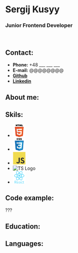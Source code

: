 # Sergij Kusyy
### Junior Frontend Developer   
<br>  

## Contact: 
- **Phone:** +48 ___ ___ ___ 
- **E-mail:** @@@@@@@@ 
- [**Github**](https://github.com/SAK74)
- [**Linkedin**](https://www.linkedin.com/in/serhiy-kusyy/)  

## About me:  
  
  
## Skils:  
- <img src="https://raw.githubusercontent.com/devicons/devicon/master/icons/html5/html5-original-wordmark.svg" alt="HTML Logo" width="40"/>
- <img src="https://raw.githubusercontent.com/devicons/devicon/master/icons/css3/css3-original-wordmark.svg" alt="CSS Logo" width="40"/>  
- <img src="https://raw.githubusercontent.com/devicons/devicon/master/icons/javascript/javascript-original.svg" alt="JS Logo" width="40"/>  
- <img src="https://upload.wikimedia.org/wikipedia/commons/4/4c/Typescript_logo_2020.svg" alt="TS Logo" width="40"/>
- <img src="https://raw.githubusercontent.com/devicons/devicon/master/icons/react/react-original-wordmark.svg" alt="React Logo" width="40"/>  

## Code example:  
???  
## Education:  
## Languages:  
